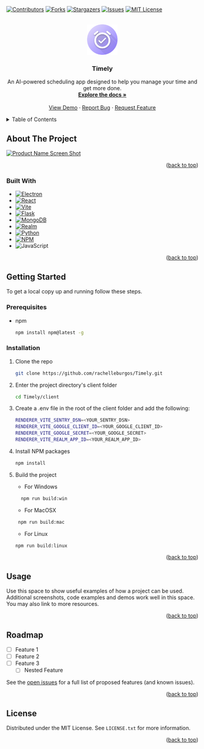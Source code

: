 <!-- Improved compatibility of back to top link: See: https://github.com/othneildrew/Best-README-Template/pull/73 -->
<a name="readme-top"></a>
<!-- PROJECT SHIELDS -->
<!--
*** I'm using markdown "reference style" links for readability.
*** Reference links are enclosed in brackets [ ] instead of parentheses ( ).
*** See the bottom of this document for the declaration of the reference variables
*** for contributors-url, forks-url, etc. This is an optional, concise syntax you may use.
*** https://www.markdownguide.org/basic-syntax/#reference-style-links
-->
[![Contributors][contributors-shield]][contributors-url]
[![Forks][forks-shield]][forks-url]
[![Stargazers][stars-shield]][stars-url]
[![Issues][issues-shield]][issues-url]
[![MIT License][license-shield]][license-url]
<!-- [![LinkedIn][linkedin-shield]][linkedin-url] -->

<!-- PROJECT LOGO -->
<br />
<div align="center">
  <a href="https://github.com/rachelleburgos/Timely">
    <img src="client/resources/icon.png" alt="Logo" width="80" height="80">
  </a>

<h3 align="center">Timely</h3>

  <p align="center">
    An AI-powered scheduling app designed to help you manage your time and get more done.
    <br />
    <a href="https://github.com/rachelleburgos/Timely"><strong>Explore the docs »</strong></a>
    <br />
    <br />
    <a href="https://github.com/rachelleburgos/Timely">View Demo</a>
    ·
    <a href="https://github.com/rachelleburgos/Timely/issues">Report Bug</a>
    ·
    <a href="https://github.com/rachelleburgos/Timely/issues">Request Feature</a>
  </p>
</div>

<!-- TABLE OF CONTENTS -->
<details>
  <summary>Table of Contents</summary>
  <ol>
    <li>
      <a href="#about-the-project">About The Project</a>
      <ul>
        <li><a href="#built-with">Built With</a></li>
      </ul>
    </li>
    <li>
      <a href="#getting-started">Getting Started</a>
      <ul>
        <li><a href="#prerequisites">Prerequisites</a></li>
        <li><a href="#installation">Installation</a></li>
      </ul>
    </li>
    <li><a href="#usage">Usage</a></li>
    <li><a href="#roadmap">Roadmap</a></li>
    <!-- <li><a href="#contributing">Contributing</a></li> -->
    <li><a href="#license">License</a></li>
    <!-- <li><a href="#contact">Contact</a></li>
    <li><a href="#acknowledgments">Acknowledgments</a></li> -->
  </ol>
</details>

<!-- ABOUT THE PROJECT -->
## About The Project

[![Product Name Screen Shot][product-screenshot]](https://example.com)

<!-- TODO -->

<p align="right">(<a href="#readme-top">back to top</a>)</p>

### Built With

* [![Electron][Electron]][Electron-url]
* [![React][React.js]][React-url]
* [![Vite][Vite]][Vite-url]
* [![Flask][Flask]][Flask-url]
* [![MongoDB][MongoDB]][MongoDB-url]
* [![Realm][Realm]][Realm-url]
* [![Python][Python]][Python-url]
* [![NPM][NPM]][NPM-url]
* ![JavaScript][JavaScript]

<p align="right">(<a href="#readme-top">back to top</a>)</p>

<!-- GETTING STARTED -->
## Getting Started

To get a local copy up and running follow these steps.

### Prerequisites

* npm

  ```sh
  npm install npm@latest -g
  ```

### Installation

1. Clone the repo

   ```sh
   git clone https://github.com/rachelleburgos/Timely.git
   ```

2. Enter the project directory's client folder

   ```sh
   cd Timely/client
   ```

3. Create a .env file in the root of the client folder and add the following:

    ```sh
    RENDERER_VITE_SENTRY_DSN=<YOUR_SENTRY_DSN>
    RENDERER_VITE_GOOGLE_CLIENT_ID=<YOUR_GOOGLE_CLIENT_ID>
    RENDERER_VITE_GOOGLE_SECRET=<YOUR_GOOGLE_SECRET>
    RENDERER_VITE_REALM_APP_ID=<YOUR_REALM_APP_ID>
    ```

3. Install NPM packages

   ```sh
   npm install
   ```

4. Build the project

   * For Windows

    ```sh
      npm run build:win
    ```

   * For MacOSX

   ```sh
    npm run build:mac
    ```

    * For Linux

    ```sh
    npm run build:linux
    ```

<p align="right">(<a href="#readme-top">back to top</a>)</p>

<!-- USAGE EXAMPLES -->
## Usage

Use this space to show useful examples of how a project can be used. Additional screenshots, code examples and demos work well in this space. You may also link to more resources.

<!-- _For more examples, please refer to the [Documentation](https://example.com)_ -->

<p align="right">(<a href="#readme-top">back to top</a>)</p>

<!-- ROADMAP -->
## Roadmap

* [ ] Feature 1
* [ ] Feature 2
* [ ] Feature 3
  * [ ] Nested Feature

See the [open issues](https://github.com/rachelleburgos/Timely/issues) for a full list of proposed features (and known issues).

<p align="right">(<a href="#readme-top">back to top</a>)</p>

<!-- CONTRIBUTING -->
<!-- ## Contributing

Contributions are what make the open source community such an amazing place to learn, inspire, and create. Any contributions you make are **greatly appreciated**.

If you have a suggestion that would make this better, please fork the repo and create a pull request. You can also simply open an issue with the tag "enhancement".
Don't forget to give the project a star! Thanks again!

1. Fork the Project
2. Create your Feature Branch (`git checkout -b feature/AmazingFeature`)
3. Commit your Changes (`git commit -m 'Add some AmazingFeature'`)
4. Push to the Branch (`git push origin feature/AmazingFeature`)
5. Open a Pull Request -->

<!-- <p align="right">(<a href="#readme-top">back to top</a>)</p> -->

<!-- LICENSE -->
## License

Distributed under the MIT License. See `LICENSE.txt` for more information.

<p align="right">(<a href="#readme-top">back to top</a>)</p>

<!-- CONTACT -->
<!-- ## Contact

Your Name - [@twitter_handle](https://twitter.com/twitter_handle) - <email@email_client.com>

Project Link: [https://github.com/rachelleburgos/Timely](https://github.com/rachelleburgos/Timely) -->

<!-- <p align="right">(<a href="#readme-top">back to top</a>)</p> -->

<!-- ACKNOWLEDGMENTS -->
<!-- ## Acknowledgments

* []()
* []()
* []() -->

<!-- <p align="right">(<a href="#readme-top">back to top</a>)</p> -->

<!-- MARKDOWN LINKS & IMAGES -->
<!-- https://www.markdownguide.org/basic-syntax/#reference-style-links -->
[contributors-shield]: https://img.shields.io/github/contributors/rachelleburgos/Timely.svg?style=for-the-badge
[contributors-url]: https://github.com/rachelleburgos/Timely/graphs/contributors

[forks-shield]: https://img.shields.io/github/forks/rachelleburgos/Timely.svg?style=for-the-badge
[forks-url]: https://github.com/rachelleburgos/Timely/network/members

[stars-shield]: https://img.shields.io/github/stars/rachelleburgos/Timely.svg?style=for-the-badge
[stars-url]: https://github.com/rachelleburgos/Timely/stargazers

[issues-shield]: https://img.shields.io/github/issues/rachelleburgos/Timely.svg?style=for-the-badge
[issues-url]: https://github.com/rachelleburgos/Timely/issues

[license-shield]: https://img.shields.io/github/license/rachelleburgos/Timely.svg?style=for-the-badge
[license-url]: https://github.com/rachelleburgos/Timely/blob/master/LICENSE.txt

[product-screenshot]: images/screenshot.png

[React.js]: https://img.shields.io/badge/react-%2320232a.svg?style=for-the-badge&logo=react&logoColor=%2361DAFB
[React-url]: https://react.dev/

[Electron]: https://img.shields.io/badge/Electron-191970?style=for-the-badge&logo=Electron&logoColor=white
[Electron-url]: https://www.electronjs.org/

[Flask]: https://img.shields.io/badge/flask-%23000.svg?style=for-the-badge&logo=flask&logoColor=white
[Flask-url]: https://flask.palletsprojects.com/en/

[Vite]: https://img.shields.io/badge/vite-%23646CFF.svg?style=for-the-badge&logo=vite&logoColor=white
[Vite-url]: https://vitejs.dev/

[NPM]: https://img.shields.io/badge/NPM-%23CB3837.svg?style=for-the-badge&logo=npm&logoColor=white
[NPM-url]: https://www.npmjs.com/

[Realm]: https://img.shields.io/badge/Realm-39477F?style=for-the-badge&logo=realm&logoColor=white
[Realm-url]: https://realm.io/

[MongoDB]: https://img.shields.io/badge/MongoDB-%234ea94b.svg?style=for-the-badge&logo=mongodb&logoColor=white
[MongoDB-url]: https://https://www.mongodb.com/

[JavaScript]: https://img.shields.io/badge/javascript-%23323330.svg?style=for-the-badge&logo=javascript&logoColor=%23F7DF1E

[Python]: https://img.shields.io/badge/python-3670A0?style=for-the-badge&logo=python&logoColor=ffdd54
[Python-url]: https://www.python.org/
